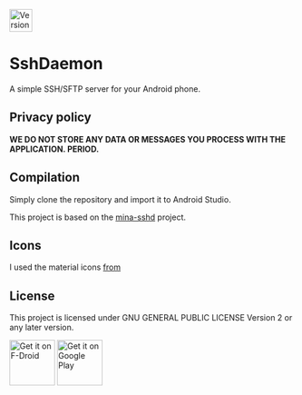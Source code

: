 [<img src="https://img.shields.io/github/release/jazzm0/ssh-daemon.svg?logo=github"
     alt="Version"
     height="40">](https://f-droid.org/packages/com.daemon.ssh/)

# SshDaemon 
A simple  SSH/SFTP server for your Android phone. 

## Privacy policy

**WE DO NOT STORE ANY DATA OR MESSAGES YOU PROCESS WITH THE APPLICATION.  PERIOD.**

## Compilation

Simply clone the repository and import it to Android Studio.

This project is based on the [mina-sshd](https://github.com/apache/mina-sshd) project. 

## Icons

I used the material icons [from](https://fonts.google.com/icons)

## License

This project is licensed under GNU GENERAL PUBLIC LICENSE Version 2 or any later version.

[<img src="https://fdroid.gitlab.io/artwork/badge/get-it-on.png"
     alt="Get it on F-Droid"
     height="80">](https://f-droid.org/packages/com.daemon.ssh/)
[<img src="https://play.google.com/intl/en_us/badges/images/generic/en-play-badge.png"
     alt="Get it on Google Play"
     height="80">](https://play.google.com/store/apps/details?id=com.daemon.ssh)
